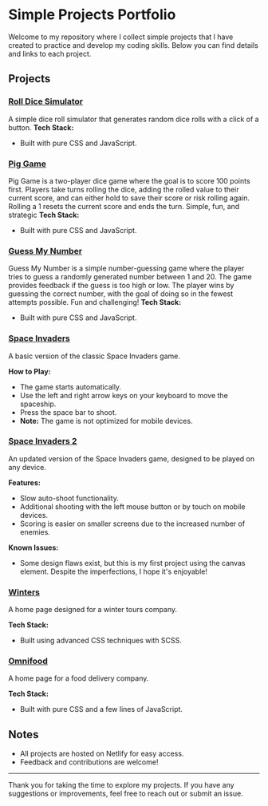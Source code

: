 # Simple Projects Portfolio

Welcome to my repository where I collect simple projects that I have created to practice and develop my coding skills. Below you can find details and links to each project.

## Projects

### [Roll Dice Simulator](https://dice-roll-sim.netlify.app)
A simple dice roll simulator that generates random dice rolls with a click of a button.
**Tech Stack:**
- Built with pure CSS and JavaScript.

### [Pig Game](https://pig-game-gnikolay.netlify.app/)
Pig Game is a two-player dice game where the goal is to score 100 points first. Players take turns rolling the dice, adding the rolled value to their current score, and can either hold to save their score or risk rolling again. Rolling a 1 resets the current score and ends the turn. Simple, fun, and strategic
**Tech Stack:**
- Built with pure CSS and JavaScript.
  
### [Guess My Number](https://guess-my-number-gnikolay.netlify.app/)
Guess My Number is a simple number-guessing game where the player tries to guess a randomly generated number between 1 and 20. The game provides feedback if the guess is too high or low. The player wins by guessing the correct number, with the goal of doing so in the fewest attempts possible. Fun and challenging!
**Tech Stack:**
- Built with pure CSS and JavaScript.

### [Space Invaders](https://space-invaders-basic.netlify.app)
A basic version of the classic Space Invaders game.

**How to Play:**
- The game starts automatically.
- Use the left and right arrow keys on your keyboard to move the spaceship.
- Press the space bar to shoot.
- **Note:** The game is not optimized for mobile devices.

### [Space Invaders 2](https://space-invaders-gnikolay.netlify.app)
An updated version of the Space Invaders game, designed to be played on any device.

**Features:**
- Slow auto-shoot functionality.
- Additional shooting with the left mouse button or by touch on mobile devices.
- Scoring is easier on smaller screens due to the increased number of enemies.

**Known Issues:**
- Some design flaws exist, but this is my first project using the canvas element. Despite the imperfections, I hope it's enjoyable!

### [Winters](https://winters-ngn.netlify.app)
A home page designed for a winter tours company.

**Tech Stack:**
- Built using advanced CSS techniques with SCSS.

### [Omnifood](https://omnifood-ng.netlify.app)
A home page for a food delivery company.

**Tech Stack:**
- Built with pure CSS and a few lines of JavaScript.

## Notes

- All projects are hosted on Netlify for easy access.
- Feedback and contributions are welcome!

---

Thank you for taking the time to explore my projects. If you have any suggestions or improvements, feel free to reach out or submit an issue.

